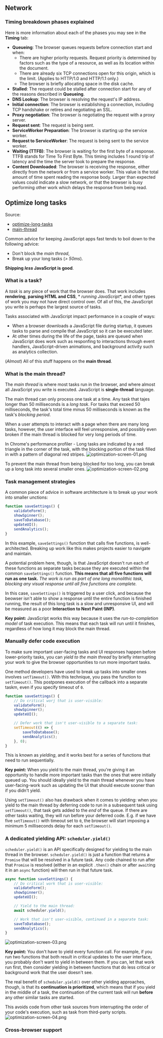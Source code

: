 ## Network

### Timing breakdown phases explained

Here is more information about each of the phases you may see in the **Timing** tab:

* **Queueing**: The browser queues requests before connection start and when:
    * There are higher priority requests. Request priority is determined by factors such as the type of a resource, as
      well as its location within the document.
    * There are already six TCP connections open for this origin, which is the limit. (Applies to HTTP/1.0 and HTTP/1.1
      only.)
    * The browser is briefly allocating space in the disk cache.
* **Stalled**: The request could be stalled after connection start for any of the reasons described in **Queueing**.
* **DNS Lookup**: The browser is resolving the request's IP address.
* **Initial connection**: The browser is establishing a connection, including TCP handshake or retires and negotiating
  an SSL.
* **Proxy negotiation**: The browser is negotiating the request with a proxy server.
* **Request sent**: The request is being sent.
* **ServiceWorker Preparation**: The browser is starting up the service worker.
* **Request to ServiceWorker**: The request is being sent to the service worker.
* **Waiting (TTFB)**: The browser is waiting for the first byte of a response. TTFB stands for Time To First Byte. This
  timing includes 1 round trip of latency and the time the server took to prepare the response.
* **Content Downloaded**: The browser is receiving the response, either directly from the network or from a service
  worker. This value is the total amount of time spent reading the response body. Larger than expected values could
  indicate a slow network, or that the browser is busy performing other work which delays the response from being read.

## Optimize long tasks

Source:

* [optimize-long-tasks](https://web.dev/articles/optimize-long-tasks?utm_source=devtools)
* [main-thread](https://web.dev/articles/off-main-thread)

Common advice for keeping JavaScript apps fast tends to boil down to the following advice:

* Don't block the _main thread_,
* Break up your long tasks (_> 50ms_).

**Shipping _less_ JavaScript is good**.

### What is a task?

A _task_ is any piece of work that the browser does. That work includes **rendering**, **parsing HTML and CSS**, *
*running JavaScript**, and other types of work you may not have direct control over. Of all of this, the JavaScript you
write is perhaps the largest source of tasks.

Tasks associated with JavaScript impact performance in a couple of ways:

* When a browser downloads a JavaScript file during startup, it queues tasks to parse and compile that JavaScript so it
  can be executed later.
* At other times during the life of the page, tasks are queued when JavaScript does work such as responfing to
  interactions through event handlers, JavaScript-driven animations, and background activity such as analytics
  collection.

(_Almost_) All of this stuff happens on the **main thread**.

### What is the main thread?

The _main thread_ is where most tasks run in the browser, and where almost all JavaScript you write is executed.
JavaScript is **single-thread** language.

The main thread can only process one task at a time. Any task that tajes longer than 50 milliseconds is a _long task_.
For tasks that exceed 50 milliseconds, the task's total time minus 50 milliseconds is known as the task's _blocking
period_.

When a user attempts to interact with a page when there are many long tasks, however, the user interface will feel
unresponsive, and possibly even broken if the main thread is blocked for very long periods of time.

In Chrome's performance profiler - Long tasks are indicated by a red triangle in the corner of the task, with the
blocking portion of the task filled in with a pattern of diagonal red stripes.
![optimization-screen-01.png](optimization-screen-01.png)

To prevent the main thread from being blocked for too long, you can break up a long task into several smaller ones.
![optimization-screen-02.png](optimization-screen-02.png)

### Task management strategies

A common piece of advice in software architecture is to break up your work into smaller unctions:

```js
function saveSettings() {
    validateForm();
    showSpinner();
    saveToDatabase();
    updateUI();
    sendAnalytics();
}
```

In this example, `saveSettings()` function that calls five functions, is well-architected. Breaking up work like this
makes projects easier to navigate and maintain.

A potential problem here, though, is that JavaScript doesn't run each of these functions as separate tasks because they
are executed within the common `saveSettings()` function. **This means that all five functions will run as one task.**
_The work is run as part of one long monolithic task, blocking any visual response until all five functions are
complete._

In this case, `saveSettings()` is triggered by a user click, and because the beowser isn't able to show a response until
the entire function is finished running, the result of this long task is a slow and unresponsive UI, and will be
measured as a poor **Interaction to Next Paint (INP)**.

**Key point:** JavaScript works this way because it uses the _run-to-completion model_ of task execution. This means
that each task will run until it finishes, regardless of how long it may block the main thread.

### Manually defer code execution

To make sure important user-facing tasks and UI responses happen before lower-priority tasks, you can _yield to the main
thread_ by briefly interrupting your work to give the browser opportunities to run more important tasks.

One method developers have used to break up tasks into smaller ones involves `setTimeout()`. With this technique, you
pass the function to `setTimeout()`. This postpones execution of the callback into a separate taskm, even if you specify
timeout of `0`.

```js
function saveSettings() {
    // Do critical worj that is user-visible:
    validateForm();
    showSpinner();
    updateUI();

    // Defer work that isn't user-visible to a separate task:
    setTimeout(() => {
        saveToDatabase();
        sendAnalytics();
    }, 0);
}
```

This is known as _yielding_, and it works best for a series of functions that need to run sequentially.

**Key point:** When you yield to the main thread, you're giving it an opportunity to handle more important tasks than
the ones that were initially queued up. You should ideally yield to the main thread whenever you have user-facing-work
such as updating the UI that should execute sooner than if you didn't yield.

Using `setTimeout()` also has drawback when it comes to yielding: when you yield to the main thread by deferring code to
run in a subsequent task using `setTimeout()`, that task gets added to the _end_ of the queue. If there are other tasks
waiting, they will run before your deferred code. E.g. if we have five `setTimeout()` with timeout set to `0`, the
browser will start imposing a minimum 5 milliseconds delay for each `setTimeout()`.

### A dedicated yielding API: `scheduler.yield()`

`scheduler.yield()` is an API specifically designed for yielding to the main thread in the browser. `scheduler.yield()`
is just a function that returns a `Promise` that will be resolved in a future task. Any code chained to run after that
`Promise` is resolved (either in an explicit `.then()` chain or after `await`ing it in an `async` function) will then
run
in that future task.

```js
async function saveSettings() {
    // Do critical work that is user-visible:
    validateForm();
    showSpinner();
    updateUI();

    // Yield to the main thread:
    await scheduler.yield();

    // Work that isn't user-visible, continued in a separate task:
    saveToDatabase();
    sendAnalytics();
}
```

![optimization-screen-03.png](optimization-screen-03.png)

**Key point:** You don't have to yield every function call. For example, if you run two functions that both result in
critical updates to the user interface, you probably don't want to yield in between them. If you can, let that work run
first, then consider yielding in between functions that do less critical or background work that the user doesn't see.

The real benefit of `scheduler.yield()` over other yielding approaches, though, is that its **continuation is
prioritized**, which means that if you yield in the middle of a task, the continuation of the current task will run
**before** any other similar tasks are started.

This avoids code from other task sources from interrupting the order of your code's execution, such as task from
third-party scripts.
![optimization-screen-04.png](optimization-screen-04.png)

### Cross-browser support

